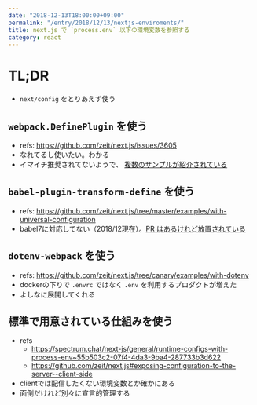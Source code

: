 ```yaml
---
date: "2018-12-13T18:00:00+09:00"
permalink: "/entry/2018/12/13/nextjs-enviroments/"
title: next.js で `process.env` 以下の環境変数を参照する
category: react
---
```


# TL;DR

- `next/config` をとりあえず使う

## `webpack.DefinePlugin` を使う

- refs: <https://github.com/zeit/next.js/issues/3605>
- なれてるし使いたい。わかる
- イマイチ推奨されてないようで、 [複数のサンプルが紹介されている](https://github.com/zeit/next.js/issues/3605#issuecomment-359512586)

## `babel-plugin-transform-define` を使う

- refs: <https://github.com/zeit/next.js/tree/master/examples/with-universal-configuration>
- babel7に対応してない（2018/12現在）。[PR はあるけれど放置されている](https://github.com/FormidableLabs/babel-plugin-transform-define/pull/49)

## `dotenv-webpack` を使う

- refs: <https://github.com/zeit/next.js/tree/canary/examples/with-dotenv>
- dockerの下りで `.envrc` ではなく `.env` を利用するプロダクトが増えた
- よしなに展開してくれる

## 標準で用意されている仕組みを使う

- refs
  - <https://spectrum.chat/next-js/general/runtime-configs-with-process-env~55b503c2-07f4-4da3-9ba4-287733b3d622>
  - <https://github.com/zeit/next.js#exposing-configuration-to-the-server--client-side>
- clientでは配信したくない環境変数とか確かにある
- 面倒だけれど別々に宣言的管理する
